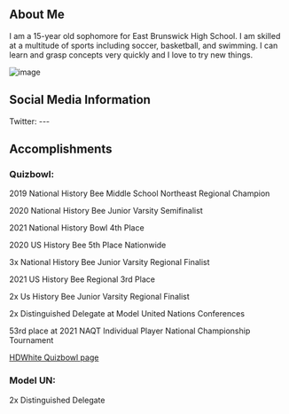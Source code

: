 ## About Me

I am a 15-year old sophomore for East Brunswick High School. I am skilled at a multitude of sports including soccer, basketball, and swimming. I can learn and grasp concepts very quickly and I love to try new things.

![image](https://user-images.githubusercontent.com/67479795/121962485-cc08f800-cd36-11eb-8a2c-4ed8cced66a5.png)

## Social Media Information

Twitter: ---

## Accomplishments

### Quizbowl: 

2019 National History Bee Middle School Northeast Regional Champion

2020 National History Bee Junior Varsity Semifinalist
 
2021 National History Bowl 4th Place

2020 US History Bee 5th Place Nationwide

3x National History Bee Junior Varsity Regional Finalist

2021 US History Bee Regional 3rd Place
 
2x Us History Bee Junior Varsity Regional Finalist

2x Distinguished Delegate at Model United Nations Conferences

53rd place at 2021 NAQT Individual Player National Championship Tournament

[HDWhite Quizbowl page](https://hdwhite.org/qb/stats/player/Simon+Emmanuel)

### Model UN:

2x Distinguished Delegate 

